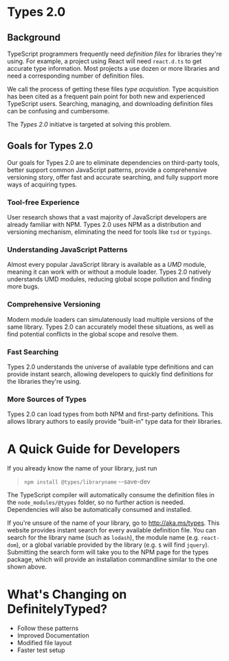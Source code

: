 # Types 2.0

## Background

TypeScript programmers frequently need *definition files* for libraries they're using.
For example, a project using React will need `react.d.ts` to get accurate type information.
Most projects a use dozen or more libraries and need a corresponding number of definition files.

We call the process of getting these files *type acquistion*.
Type acquisition has been cited as a frequent pain point for both new and experienced TypeScript users.
Searching, managing, and downloading definition files can be confusing and cumbersome.

The *Types 2.0* initiatve is targeted at solving this problem.

## Goals for Types 2.0

Our goals for Types 2.0 are to eliminate dependencies on third-party tools,
  better support common JavaScript patterns,
  provide a comprehensive versioning story,
  offer fast and accurate searching,
  and fully support more ways of acquiring types.

### Tool-free Experience

User research shows that a vast majority of JavaScript developers are already familiar with NPM.
Types 2.0 uses NPM as a distribution and versioning mechanism,
  eliminating the need for tools like `tsd` or `typings`.

### Understanding JavaScript Patterns

Almost every popular JavaScript library is available as a *UMD* module,
  meaning it can work with or without a module loader.
Types 2.0 natively understands UMD modules,
  reducing global scope pollution and finding more bugs.

### Comprehensive Versioning

Modern module loaders can simulatenously load multiple versions of the same library.
Types 2.0 can accurately model these situations,
  as well as find potential conflicts in the global scope and resolve them.

### Fast Searching

Types 2.0 understands the universe of available type definitions and can provide instant search,
  allowing developers to quickly find definitions for the libraries they're using.

### More Sources of Types

Types 2.0 can load types from both NPM and first-party definitions.
This allows library authors to easily provide "built-in" type data for their libraries.

# A Quick Guide for Developers

If you already know the name of your library, just run

 > `npm install @types/libraryname` --save-dev

The TypeScript compiler will automatically consume the definition files in the `node_modules/@types` folder,
  so no further action is needed.
Dependencies will also be automatically consumed and installed.

If you're unsure of the name of your library, go to http://aka.ms/types.
This website provides instant search for every available definition file.
You can search for the library name (such as `lodash`),
  the module name (e.g. `react-dom`),
  or a global variable provided by the library (e.g. `$` will find `jquery`).
Submitting the search form will take you to the NPM page for the types package,
  which will provide an installation commandline similar to the one shown above.

# What's Changing on DefinitelyTyped?

* Follow these patterns
* Improved Documentation
* Modified file layout
* Faster test setup
